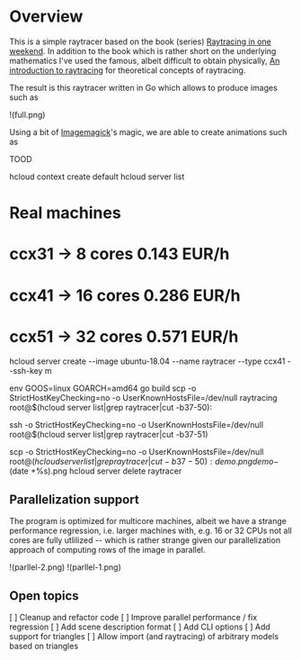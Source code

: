 # Overview

This is a simple raytracer based on the book (series) [Raytracing in one weekend](https://raytracing.github.io/). In addition to the book which is rather short on the underlying mathematics I've used the famous, albeit difficult to obtain physically, [An introduction to raytracing](https://www.realtimerendering.com/raytracing/An-Introduction-to-Ray-Tracing-The-Morgan-Kaufmann-Series-in-Computer-Graphics-.pdf) for theoretical concepts of raytracing.

The result is this raytracer written in Go which allows to produce images such as

!(full.png)

Using a bit of [Imagemagick](https://imagemagick.org/index.php)'s magic, we are able to create animations such as 

TOOD

hcloud context create default
hcloud server list

# Real machines
# ccx31 ->  8 cores     0.143 EUR/h
# ccx41 -> 16 cores     0.286 EUR/h
# ccx51 -> 32 cores     0.571 EUR/h

hcloud server create --image ubuntu-18.04 --name raytracer --type ccx41 --ssh-key m


env GOOS=linux GOARCH=amd64 go build
scp -o StrictHostKeyChecking=no -o UserKnownHostsFile=/dev/null raytracing root@$(hcloud server list|grep raytracer|cut -b37-50):

ssh -o StrictHostKeyChecking=no -o UserKnownHostsFile=/dev/null root@$(hcloud server list|grep raytracer|cut -b37-51)

scp -o StrictHostKeyChecking=no -o UserKnownHostsFile=/dev/null root@$(hcloud server list|grep raytracer|cut -b37-50):demo.png demo-$(date +%s).png 
hcloud server delete raytracer

## Parallelization support

The program is optimized for multicore machines, albeit we have a strange performance regression, i.e. larger machines with, e.g. 16 or 32 CPUs not all cores are fully utlilized -- which is rather strange given our parallelization approach of computing rows of the image in parallel. 

!(parllel-2.png)
!(parllel-1.png)

## Open topics

[ ] Cleanup and refactor code
[ ] Improve parallel performance / fix regression
[ ] Add scene description format
[ ] Add CLI options
[ ] Add support for triangles 
[ ] Allow import (and raytracing) of arbitrary models based on triangles